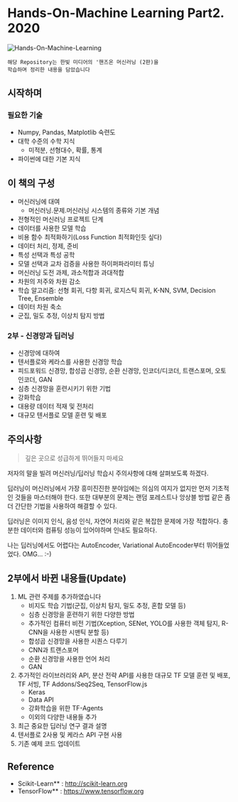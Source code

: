 # Hands-On-Machine Learning Part2. 2020
![Hands-On-Machine-Learning](https://image.aladin.co.kr/product/23767/71/cover500/k532639960_1.jpg)

<code>해당 Repository는 한빛 미디어의 '핸즈온 머신러닝 (2판)을 학습하며 정리한 내용을 담았습니다</code> 

## 시작하며

### 필요한 기술

- Numpy, Pandas, Matplotlib 숙련도
- 대학 수준의 수학 지식
    - 미적분, 선형대수, 확률, 통계
- 파이썬에 대한 기본 지식

## 이 책의 구성

- 머신러닝에 대여
    * 머신러닝.문제.머신러닝 시스템의 종류와 기본 개념
- 전형적인 머신러닝 프로젝트 단계
- 데이터를 사용한 모델 학습
- 비용 함수 최적화하기(Loss Function 최적화인듯 싶다)
- 데이터 처리, 정제, 준비
- 특성 선택과 특성 공학
- 모델 선택과 교차 검증을 사용한 하이퍼파라미터 튜닝
- 머신러닝 도전 과제, 과소적합과 과대적합
- 차원의 저주와 차원 감소
- 학습 알고리즘: 선형 회귀, 다항 회귀, 로지스틱 회귀, K-NN, SVM, Decision Tree, Ensemble
- 데이터 차원 축소
- 군집, 밀도 추정, 이상치 탐지 방법

### 2부 - 신경망과 딥러닝

- 신경망에 대하여
- 텐서플로와 케라스를 사용한 신경망 학습
- 피드포워드 신경망, 합성곱 신경망, 순환 신경망, 인코더/디코더, 트랜스포머, 오토인코더, GAN
- 심층 신경망을 훈련시키기 위한 기법
- 강화학습
- 대용량 데이터 적재 및 전처리
- 대규모 텐서플로 모델 훈련 및 배포

## 주의사항

> 깊은 곳으로 성급하게 뛰어들지 마세요
> 

저자의 말을 빌려 머신러닝/딥러닝 학습시 주의사항에 대해 살펴보도록 하겠다. 

딥러닝이 머신러닝에서 가장 흥미진진한 분야임에는 의심의 여지가 없지만 먼저 기초적인 것들을 마스터해야 한다. 또한 대부분의 문제는 랜덤 포레스트나 앙상블 방법 같은 좀 더 간단한 기법을 사용하여 해결할 수 있다. 

딥러닝은 이미지 인식, 음성 인식, 자연어 처리와 같은 복잡한 문제에 가장 적합하다. 충분한 데이터와 컴퓨팅 성능이 있어야하며 인내도 필요하다.

나는 딥러닝에서도 어렵다는 AutoEncoder, Variational AutoEncoder부터 뛰어들었었다. OMG... :-)

## 2부에서 바뀐 내용들(Update)

1. ML 관련 주제를 추가하였습니다
    - 비지도 학습 기법(군집, 이상치 탐지, 밀도 추정, 혼합 모델 등)
    - 심층 신경망을 훈련하기 위한 다양한 방법
    - 추가적인 컴퓨터 비전 기법(Xception, SENet, YOLO를 사용한 객체 탐지, R-CNN을 사용한 시맨틱 분할 등)
    - 합성곱 신경망을 사용한 시퀀스 다루기
    - CNN과 트랜스포머
    - 순환 신경망을 사용한 언어 처리
    - GAN
2. 추가적인 라이브러리와 API, 분산 전략 API를 사용한 대규모 TF 모델 훈련 및 배포, TF 서빙, TF Addons/Seq2Seq, TensorFlow.js
    - Keras
    - Data API
    - 강화학습을 위한 TF-Agents
    - 이외의 다양한 내용들 추가
3. 최근 중요한 딥러닝 연구 결과 설명
4. 텐서플로 2사용 및 케라스 API 구현 사용
5. 기존 예제 코드 업데이트

## Reference
* Scikit-Learn** : http://scikit-learn.org
* TensorFlow** : https://www.tensorflow.org